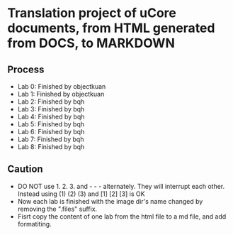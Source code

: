 
# Translation project of uCore documents, from HTML generated from DOCS, to MARKDOWN

## Process

- Lab 0: Finished by objectkuan
- Lab 1: Finished by objectkuan
- Lab 2: Finished by bqh
- Lab 3: Finished by bqh
- Lab 4: Finished by bqh
- Lab 5: Finished by bqh
- Lab 6: Finished by bqh
- Lab 7: Finished by bqh
- Lab 8: Finished by bqh

## Caution

- DO NOT use 1. 2. 3. and - - - alternately. They will interrupt each other. Instead using (1) (2) (3) and [1] [2] [3] is OK
- Now each lab is finished with the image dir's name changed by removing the ".files" suffix.
- Fisrt copy the content of one lab from the html file to a md file, and add formatiting.



